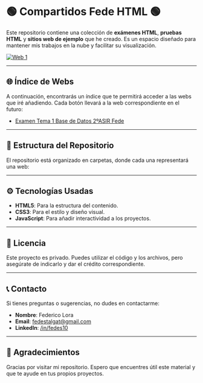 # 🟢 Compartidos Fede HTML 🟢

Este repositorio contiene una colección de **exámenes HTML**, **pruebas HTML** y **sitios web de ejemplo** que he creado. Es un espacio diseñado para mantener mis trabajos en la nube y facilitar su visualización.

[![Web 1](https://img.shields.io/badge/Tema_1_Examen_Test_ASGBD%20-Click%20-brightgreen)](https://htmlpreview.github.io/?https://github.com/Fedes10/Compartidos-Fede-HTML/blob/main/Ex%C3%A1menes/1%C2%BA%20Examen%20Base%20de%20Datos%202%C2%BAASIR%20Fede.html) <!-- Reemplaza con el URL correspondiente -->

---

## 🌐 Índice de Webs

A continuación, encontrarás un índice que te permitirá acceder a las webs que iré añadiendo. Cada botón llevará a la web correspondiente en el futuro:

- [Examen Tema 1 Base de Datos 2ºASIR Fede](https://htmlpreview.github.io/?https://github.com/Fedes10/Compartidos-Fede-HTML/blob/main/Ex%C3%A1menes/1%C2%BA%20Examen%20Base%20de%20Datos%202%C2%BAASIR%20Fede.html)


---

## 📁 Estructura del Repositorio

El repositorio está organizado en carpetas, donde cada una representará una web:

---

## ⚙️ Tecnologías Usadas

- **HTML5**: Para la estructura del contenido.
- **CSS3**: Para el estilo y diseño visual.
- **JavaScript**: Para añadir interactividad a los proyectos.

---

## 📄 Licencia

Este proyecto es privado. Puedes utilizar el código y los archivos, pero asegúrate de indicarlo y dar el crédito correspondiente.

---

## 📞 Contacto

Si tienes preguntas o sugerencias, no dudes en contactarme:

- **Nombre**: Federico Lora
- **Email**: [fedestalgat@gmail.com](mailto:fedestalgat@gmail.com)
- **LinkedIn**: [/in/fedes10](https://www.linkedin.com/in/fedes10)

---

## 🎉 Agradecimientos

Gracias por visitar mi repositorio. Espero que encuentres útil este material y que te ayude en tus propios proyectos.
